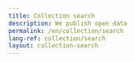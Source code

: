 ```yaml
---
title: Collection search
description: We publish open data
permalink: /en/collection/search
lang-ref: collection/search
layout: collection-search
---
```

